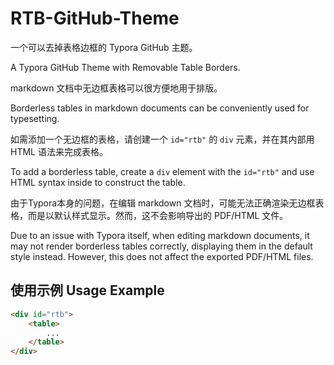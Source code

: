 # RTB-GitHub-Theme

一个可以去掉表格边框的 Typora GitHub 主题。

A Typora GitHub Theme with Removable Table Borders.

markdown 文档中无边框表格可以很方便地用于排版。

Borderless tables in markdown documents can be conveniently used for typesetting.

如需添加一个无边框的表格，请创建一个 `id="rtb"` 的 `div` 元素，并在其内部用 HTML 语法来完成表格。

To add a borderless table, create a `div` element with the `id="rtb"` and use HTML syntax inside to construct the table.

由于Typora本身的问题，在编辑 markdown 文档时，可能无法正确渲染无边框表格，而是以默认样式显示。然而，这不会影响导出的 PDF/HTML 文件。

Due to an issue with Typora itself, when editing markdown documents, it may not render borderless tables correctly, displaying them in the default style instead. However, this does not affect the exported PDF/HTML files.

## 使用示例 Usage Example

```html
<div id="rtb">
    <table>
        ...
    </table>
</div>
```
